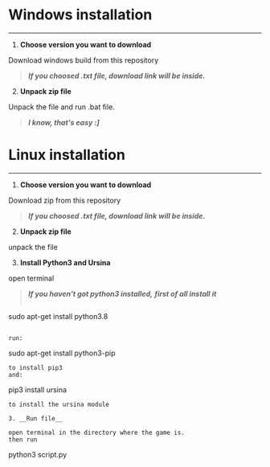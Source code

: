 # Windows installation
---
1. __Choose version you want to download__

Download windows build from this repository
>___If you choosed .txt file, download link will be inside.___
2. __Unpack zip file__

Unpack the file and run .bat file.
>___I know, that's easy :]___

# Linux installation
---
1. __Choose version you want to download__

Download zip from this repository
>___If you choosed .txt file, download link will be inside.___

2. __Unpack zip file__

unpack the file

3. __Install Python3 and Ursina__

open terminal
> ___If you haven't got python3 installed,___
___first of all install it___
>```
sudo apt-get install python3.8
```

run:
```
sudo apt-get install python3-pip
```
to install pip3
and:
```
pip3 install ursina
```
to install the ursina module

3. __Run file__

open terminal in the directory where the game is.
then run
```
python3 script.py
```
